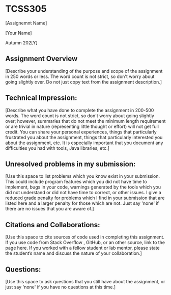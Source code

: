 # TCSS305

[Assignemnt Name]

[Your Name]

Autumn 202[Y]

## Assignment Overview
[Describe your understanding of the purpose and scope of the assignment 
in 250 words or less. The word count is not strict, so don't worry about
going slightly over. Do not just copy text from the assignment description.]

## Technical Impression:
[Describe what you have done to complete the assignment in 200-500 words. 
The word count is not strict, so don't worry about going slightly over; 
however, summaries that do not meet the minimum length requirement or 
are trivial in nature (representing little thought or effort) will not 
get full credit. You can share your personal experiences, things that 
particularly frustrated you about the assignment, things that particularly 
interested you about the assignment, etc. It is especially important that
you document any difficulties you had with tools, Java libraries, etc.]

## Unresolved problems in my submission:
[Use this space to list problems which you know exist in your submission. 
This could include program features which you did not have time to implement, 
bugs in your code, warnings generated by the tools which you did not 
understand or did not have time to correct, or other issues. I give a 
reduced grade penalty for problems which I find in your submission that 
are listed here and a larger penalty for those which are not. Just say 
'none' if there are no issues that you are aware of.]

## Citations and Collaborations:
[Use this space to cite sources of code used in completing this assignment. 
If you use code from Stack Overflow , GitHub, or an other source, link to 
the page here. If you worked with a fellow student or lab mentor, please 
state the student’s name and discuss the nature of your collaboration.]

## Questions:
[Use this space to ask questions that you still have about the assignment, 
or just say 'none' if you have no questions at this time.]
